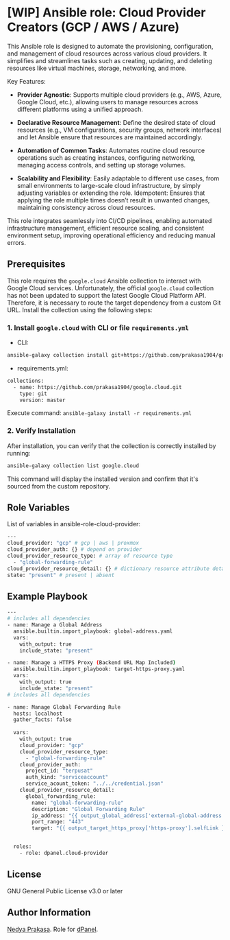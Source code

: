 [WIP] Ansible role: Cloud Provider Creators (GCP / AWS / Azure)
=========

This Ansible role is designed to automate the provisioning, configuration, and management of cloud resources across various cloud providers. It simplifies and streamlines tasks such as creating, updating, and deleting resources like virtual machines, storage, networking, and more.

Key Features:
- **Provider Agnostic**: Supports multiple cloud providers (e.g., AWS, Azure, Google Cloud, etc.), allowing users to manage resources across different platforms using a unified approach.

- **Declarative Resource Management**: Define the desired state of cloud resources (e.g., VM configurations, security groups, network interfaces) and let Ansible ensure that resources are maintained accordingly.

- **Automation of Common Tasks**: Automates routine cloud resource operations such as creating instances, configuring networking, managing access controls, and setting up storage volumes.

- **Scalability and Flexibility**: Easily adaptable to different use cases, from small environments to large-scale cloud infrastructure, by simply adjusting variables or extending the role.
Idempotent: Ensures that applying the role multiple times doesn’t result in unwanted changes, maintaining consistency across cloud resources.

This role integrates seamlessly into CI/CD pipelines, enabling automated infrastructure management, efficient resource scaling, and consistent environment setup, improving operational efficiency and reducing manual errors.


Prerequisites
------------

This role requires the `google.cloud` Ansible collection to interact with Google Cloud services. Unfortunately, the official `google.cloud` collection has not been updated to support the latest Google Cloud Platform API. Therefore, it is necessary to route the target dependency from a custom Git URL. Install the collection using the following steps:

### 1. Install `google.cloud` with CLI or file `requirements.yml`

- CLI:
```sh
ansible-galaxy collection install git+https://github.com/prakasa1904/google.cloud.git,master
```

- requirements.yml:
```sh
collections:
  - name: https://github.com/prakasa1904/google.cloud.git
    type: git
    version: master
```
Execute command: `ansible-galaxy install -r requirements.yml`

### 2. Verify Installation

After installation, you can verify that the collection is correctly installed by running:

```sh
ansible-galaxy collection list google.cloud
```

This command will display the installed version and confirm that it's sourced from the custom repository.

Role Variables
--------------

List of variables in ansible-role-cloud-provider:

```sh
---
cloud_provider: "gcp" # gcp | aws | proxmox
cloud_provider_auth: {} # depend on provider
cloud_provider_resource_type: # array of resource type
  - "global-forwarding-rule"
cloud_provider_resource_detail: {} # dictionary resource attribute detail
state: "present" # present | absent
```

Example Playbook
----------------

```sh
---
# includes all dependencies
- name: Manage a Global Address
  ansible.builtin.import_playbook: global-address.yaml
  vars:
    with_output: true
    include_state: "present"

- name: Manage a HTTPS Proxy (Backend URL Map Included)
  ansible.builtin.import_playbook: target-https-proxy.yaml
  vars:
    with_output: true
    include_state: "present"
# includes all dependencies

- name: Manage Global Forwarding Rule
  hosts: localhost
  gather_facts: false
  
  vars:
    with_output: true
    cloud_provider: "gcp"
    cloud_provider_resource_type:
      - "global-forwarding-rule"
    cloud_provider_auth:
      project_id: "terpusat"
      auth_kind: "serviceaccount"
      service_acount_token: "../../credential.json"
    cloud_provider_resource_detail:
      global_forwarding_rule:
        name: "global-forwarding-rule"
        description: "Global Forwarding Rule"
        ip_address: "{{ output_global_address['external-global-address'].address }}"
        port_range: "443"
        target: "{{ output_target_https_proxy['https-proxy'].selfLink }}"


  roles:
    - role: dpanel.cloud-provider
```

License
-------

GNU General Public License v3.0 or later

Author Information
------------------

[Nedya Prakasa]. Role for [dPanel].

[dPanel]: https://cloud.terpusat.com/
[Nedya Prakasa]: https://github.com/prakasa1904
[mit]: https://opensource.org/licenses/MIT
[devetek]: https://github.com/devetek
[alicloud]: https://github.com/alibaba/alibaba.alicloud
[amazon.aws]: https://github.com/ansible-collections/amazon.aws
[google.cloud]: https://github.com/ansible-collections/google.cloud
[microsoft.azure]: https://github.com/ansible-collections/azure
[hetzner.hcloud]: https://github.com/ansible-collections/hetzner.hcloud
[community.digitalocean]: https://github.com/ansible-collections/community.digitalocean